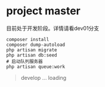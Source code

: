 # project master

目前处于开发阶段。详情请看dev01分支

```shell
composer install
composer dump-autoload	
php artisan migrate
php artisan db:seed
# 启动队列服务器
php artisan queue:work 

```

> develop ... loading 

